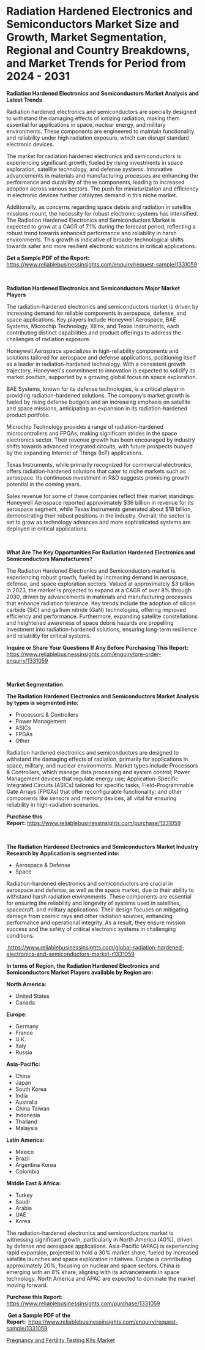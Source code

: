 <p><h1>Radiation Hardened Electronics and Semiconductors Market Size and Growth, Market Segmentation, Regional and Country Breakdowns, and Market Trends for Period from 2024 -  2031</h1></p><p><strong>Radiation Hardened Electronics and Semiconductors Market Analysis and Latest Trends</strong></p>
<p><p>Radiation hardened electronics and semiconductors are specially designed to withstand the damaging effects of ionizing radiation, making them essential for applications in space, nuclear energy, and military environments. These components are engineered to maintain functionality and reliability under high radiation exposure, which can disrupt standard electronic devices.</p><p>The market for radiation hardened electronics and semiconductors is experiencing significant growth, fueled by rising investments in space exploration, satellite technology, and defense systems. Innovative advancements in materials and manufacturing processes are enhancing the performance and durability of these components, leading to increased adoption across various sectors. The push for miniaturization and efficiency in electronic devices further catalyzes demand in this niche market.</p><p>Additionally, as concerns regarding space debris and radiation in satellite missions mount, the necessity for robust electronic systems has intensified. The Radiation Hardened Electronics and Semiconductors Market is expected to grow at a CAGR of 7.1% during the forecast period, reflecting a robust trend towards enhanced performance and reliability in harsh environments. This growth is indicative of broader technological shifts towards safer and more resilient electronic solutions in critical applications.</p></p>
<p><strong>Get a Sample PDF of the Report:&nbsp;</strong> <a href="https://www.reliablebusinessinsights.com/enquiry/request-sample/1331059?utm_campaign=63&utm_medium=2&utm_source=Github&utm_content=ia&utm_term=31122024&utm_id=radiation-hardened-electronics-and-semiconductors">https://www.reliablebusinessinsights.com/enquiry/request-sample/1331059</a></p>
<p>&nbsp;</p>
<p><strong>Radiation Hardened Electronics and Semiconductors Major Market Players</strong></p>
<p><p>The radiation-hardened electronics and semiconductors market is driven by increasing demand for reliable components in aerospace, defense, and space applications. Key players include Honeywell Aerospace, BAE Systems, Microchip Technology, Xilinx, and Texas Instruments, each contributing distinct capabilities and product offerings to address the challenges of radiation exposure.</p><p>Honeywell Aerospace specializes in high-reliability components and solutions tailored for aerospace and defense applications, positioning itself as a leader in radiation-hardened technology. With a consistent growth trajectory, Honeywell's commitment to innovation is expected to solidify its market position, supported by a growing global focus on space exploration.</p><p>BAE Systems, known for its defense technologies, is a critical player in providing radiation-hardened solutions. The company’s market growth is fueled by rising defense budgets and an increasing emphasis on satellite and space missions, anticipating an expansion in its radiation-hardened product portfolio.</p><p>Microchip Technology provides a range of radiation-hardened microcontrollers and FPGAs, making significant strides in the space electronics sector. Their revenue growth has been encouraged by industry shifts towards advanced integrated circuits, with future prospects buoyed by the expanding Internet of Things (IoT) applications.</p><p>Texas Instruments, while primarily recognized for commercial electronics, offers radiation-hardened solutions that cater to niche markets such as aerospace. Its continuous investment in R&D suggests promising growth potential in the coming years.</p><p>Sales revenue for some of these companies reflect their market standings: Honeywell Aerospace reported approximately $36 billion in revenue for its aerospace segment, while Texas Instruments generated about $18 billion, demonstrating their robust positions in the industry. Overall, the sector is set to grow as technology advances and more sophisticated systems are deployed in critical applications.</p></p>
<p>&nbsp;</p>
<p><strong>What Are The Key Opportunities For Radiation Hardened Electronics and Semiconductors Manufacturers?</strong></p>
<p><p>The Radiation Hardened Electronics and Semiconductors market is experiencing robust growth, fueled by increasing demand in aerospace, defense, and space exploration sectors. Valued at approximately $3 billion in 2023, the market is projected to expand at a CAGR of over 8% through 2030, driven by advancements in materials and manufacturing processes that enhance radiation tolerance. Key trends include the adoption of silicon carbide (SiC) and gallium nitride (GaN) technologies, offering improved efficiency and performance. Furthermore, expanding satellite constellations and heightened awareness of space debris hazards are propelling investment into radiation-hardened solutions, ensuring long-term resilience and reliability for critical systems.</p></p>
<p><strong>Inquire or Share Your Questions If Any Before Purchasing This Report:</strong> <a href="https://www.reliablebusinessinsights.com/enquiry/pre-order-enquiry/1331059?utm_campaign=63&utm_medium=2&utm_source=Github&utm_content=ia&utm_term=31122024&utm_id=radiation-hardened-electronics-and-semiconductors">https://www.reliablebusinessinsights.com/enquiry/pre-order-enquiry/1331059</a></p>
<p>&nbsp;</p>
<p><strong>Market Segmentation</strong></p>
<p><strong>The Radiation Hardened Electronics and Semiconductors Market Analysis by types is segmented into:</strong></p>
<p><ul><li>Processors & Controllers</li><li>Power Management</li><li>ASICs</li><li>FPGAs</li><li>Other</li></ul></p>
<p><p>Radiation hardened electronics and semiconductors are designed to withstand the damaging effects of radiation, primarily for applications in space, military, and nuclear environments. Market types include Processors & Controllers, which manage data processing and system control; Power Management devices that regulate energy use; Application-Specific Integrated Circuits (ASICs) tailored for specific tasks; Field-Programmable Gate Arrays (FPGAs) that offer reconfigurable functionality; and other components like sensors and memory devices, all vital for ensuring reliability in high-radiation scenarios.</p></p>
<p><strong>Purchase this Report:&nbsp;</strong><a href="https://www.reliablebusinessinsights.com/purchase/1331059?utm_campaign=63&utm_medium=2&utm_source=Github&utm_content=ia&utm_term=31122024&utm_id=radiation-hardened-electronics-and-semiconductors">https://www.reliablebusinessinsights.com/purchase/1331059</a></p>
<p>&nbsp;</p>
<p><strong>The Radiation Hardened Electronics and Semiconductors Market Industry Research by Application is segmented into:</strong></p>
<p><ul><li>Aerospace & Defense</li><li>Space</li></ul></p>
<p><p>Radiation-hardened electronics and semiconductors are crucial in aerospace and defense, as well as the space market, due to their ability to withstand harsh radiation environments. These components are essential for ensuring the reliability and longevity of systems used in satellites, spacecraft, and military applications. Their design focuses on mitigating damage from cosmic rays and other radiation sources, enhancing performance and operational integrity. As a result, they ensure mission success and the safety of critical electronic systems in challenging conditions.</p></p>
<p><a href="https://www.reliablebusinessinsights.com/global-radiation-hardened-electronics-and-semiconductors-market-r1331059?utm_campaign=63&utm_medium=2&utm_source=Github&utm_content=ia&utm_term=31122024&utm_id=radiation-hardened-electronics-and-semiconductors">&nbsp;https://www.reliablebusinessinsights.com/global-radiation-hardened-electronics-and-semiconductors-market-r1331059</a></p>
<p><strong>In terms of Region, the Radiation Hardened Electronics and Semiconductors Market Players available by Region are:</strong></p>
<p>
    <p> <strong> North America: </strong>
        <ul>
            <li>United States</li>
            <li>Canada</li>
        </ul>
        </p> 
    <p> <strong> Europe: </strong>
        <ul>
            <li>Germany</li>
            <li>France</li>
            <li>U.K.</li>
            <li>Italy</li>
            <li>Russia</li>
        </ul>
        </p> 
    <p> <strong> Asia-Pacific: </strong>
        <ul>
            <li>China</li>
            <li>Japan</li>
            <li>South Korea</li>
            <li>India</li>
            <li>Australia</li>
            <li>China Taiwan</li>
            <li>Indonesia</li>
            <li>Thailand</li>
            <li>Malaysia</li>
        </ul>
        </p> 
    <p> <strong> Latin America: </strong>
        <ul>
            <li>Mexico</li>
            <li>Brazil</li>
            <li>Argentina Korea</li>
            <li>Colombia</li>
        </ul>
        </p> 
    <p> <strong> Middle East & Africa: </strong>
        <ul>
            <li>Turkey</li>
            <li>Saudi</li>
            <li>Arabia</li>
            <li>UAE</li>
            <li>Korea</li>
        </ul>
    </p>
    </p>
<p><p>The radiation-hardened electronics and semiconductors market is witnessing significant growth, particularly in North America (40%), driven by defense and aerospace applications. Asia-Pacific (APAC) is experiencing rapid expansion, projected to hold a 30% market share, fueled by increased satellite launches and space exploration initiatives. Europe is contributing approximately 20%, focusing on nuclear and space sectors. China is emerging with an 8% share, aligning with its advancements in space technology. North America and APAC are expected to dominate the market moving forward.</p></p>
<p><strong>Purchase this Report: </strong><a href="https://www.reliablebusinessinsights.com/purchase/1331059?utm_campaign=63&utm_medium=2&utm_source=Github&utm_content=ia&utm_term=31122024&utm_id=radiation-hardened-electronics-and-semiconductors">https://www.reliablebusinessinsights.com/purchase/1331059</a></p>
<p>&nbsp;<strong>Get a Sample PDF of the Report:&nbsp;&nbsp;</strong><a href="https://www.reliablebusinessinsights.com/enquiry/request-sample/1331059?utm_campaign=63&utm_medium=2&utm_source=Github&utm_content=ia&utm_term=31122024&utm_id=radiation-hardened-electronics-and-semiconductors">https://www.reliablebusinessinsights.com/enquiry/request-sample/1331059</a></p>
<p><strong></strong></p>
<p><p><a href="https://github.com/barnickclara79/Market-Research-Report-List-1/blob/main/pregnancy-and-fertility-testing-kits-market.md?utm_campaign=63&utm_medium=2&utm_source=Github&utm_content=ia&utm_term=31122024&utm_id=radiation-hardened-electronics-and-semiconductors">Pregnancy and Fertility Testing Kits Market</a></p></p>